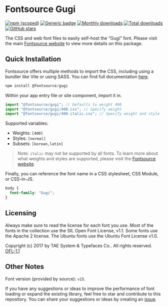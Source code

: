 # Fontsource Gugi

[![npm (scoped)](https://img.shields.io/npm/v/@fontsource/gugi?color=brightgreen)](https://www.npmjs.com/package/@fontsource/gugi) [![Generic badge](https://img.shields.io/badge/fontsource-passing-brightgreen)](https://github.com/fontsource/fontsource) [![Monthly downloads](https://badgen.net/npm/dm/@fontsource/gugi)](https://github.com/fontsource/fontsource) [![Total downloads](https://badgen.net/npm/dt/@fontsource/gugi)](https://github.com/fontsource/fontsource) [![GitHub stars](https://img.shields.io/github/stars/fontsource/fontsource.svg?style=social&label=Star)](https://github.com/fontsource/fontsource/stargazers)

The CSS and web font files to easily self-host the “Gugi” font. Please visit the main [Fontsource website](https://fontsource.org/fonts/gugi) to view more details on this package.

## Quick Installation

Fontsource offers multiple methods to import the CSS, including using a bundler like Vite or using SASS. You can find full documentation [here](https://fontsource.org/docs/getting-started/introduction).

```javascript
npm install @fontsource/gugi
```

Within your app entry file or site component, import it in.

```javascript
import "@fontsource/gugi"; // Defaults to weight 400
import "@fontsource/gugi/400.css"; // Specify weight
import "@fontsource/gugi/400-italic.css"; // Specify weight and style
```

Supported variables:
- Weights: `[400]`
- Styles: `[normal]`
- Subsets: `[korean,latin]`

> Note: `italic` may not be supported by all fonts. To learn more about what weights and styles are supported, please visit the [Fontsource website](https://fontsource.org/fonts/gugi).

Finally, you can reference the font name in a CSS stylesheet, CSS Module, or CSS-in-JS.

```css
body {
  font-family: "Gugi";
}
```

## Licensing
Always make sure to read the license for each font you use. Most of the fonts in the collection use the SIL Open Font License, v1.1. Some fonts use the Apache 2 license. The Ubuntu fonts use the Ubuntu Font License v1.0.

Copyright (c) 2017 by TAE System & Typefaces Co.. All rights reserved.
[OFL-1.1](http://scripts.sil.org/OFL)

## Other Notes
Font version (provided by source): `v15`.

If you have any suggestions or ideas to improve the performance of font loading or expand the existing library, feel free to star and contribute to this repository. You can share your suggestions or ideas by creating an [issue](https://github.com/fontsource/fontsource/issues).